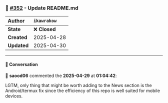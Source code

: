 ### 🔀 [#352](https://github.com/ikawrakow/ik_llama.cpp/pull/352) - Update README.md

| **Author** | `ikawrakow` |
| :--- | :--- |
| **State** | ❌ **Closed** |
| **Created** | 2025-04-28 |
| **Updated** | 2025-04-30 |

---

#### 💬 Conversation

👤 **saood06** commented the **2025-04-29** at **01:04:42**:<br>

LGTM, only thing that might be worth adding to the News section is the Android/termux fix since the efficiency of this repo is well suited for mobile devices.